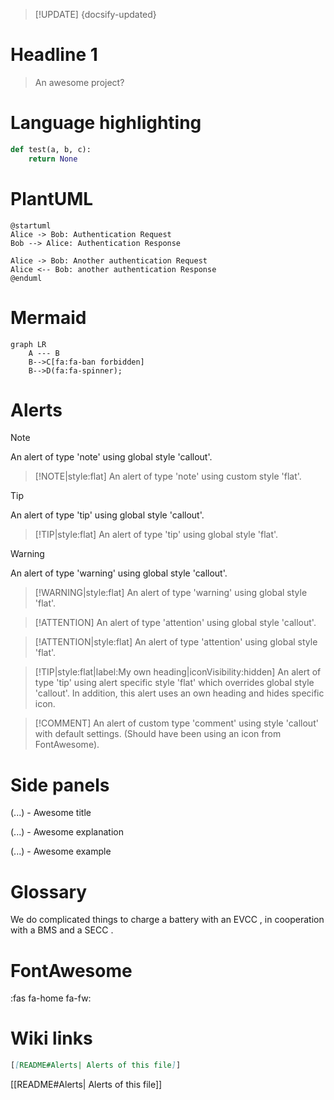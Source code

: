> [!UPDATE] {docsify-updated}

# Headline 1

> An awesome project?

# Language highlighting

```python
def test(a, b, c):
    return None
```

# PlantUML

```plantuml
@startuml
Alice -> Bob: Authentication Request
Bob --> Alice: Authentication Response

Alice -> Bob: Another authentication Request
Alice <-- Bob: another authentication Response
@enduml
```

# Mermaid

```mermaid
graph LR
    A --- B
    B-->C[fa:fa-ban forbidden]
    B-->D(fa:fa-spinner);
```

# Alerts

> [!NOTE]
> An alert of type 'note' using global style 'callout'.

> [!NOTE|style:flat]
> An alert of type 'note' using custom style 'flat'.

> [!TIP]
> An alert of type 'tip' using global style 'callout'.

> [!TIP|style:flat]
> An alert of type 'tip' using global style 'flat'.

> [!WARNING]
> An alert of type 'warning' using global style 'callout'.

> [!WARNING|style:flat]
> An alert of type 'warning' using global style 'flat'.

> [!ATTENTION]
> An alert of type 'attention' using global style 'callout'.

> [!ATTENTION|style:flat]
> An alert of type 'attention' using global style 'flat'.

> [!TIP|style:flat|label:My own heading|iconVisibility:hidden]
> An alert of type 'tip' using alert specific style 'flat' which overrides global style 'callout'.
> In addition, this alert uses an own heading and hides specific icon.

> [!COMMENT]
> An alert of custom type 'comment' using style 'callout' with default settings.
> (Should have been using an icon from FontAwesome).

# Side panels

<!-- panels:start -->
<!-- div:title-panel -->

  (...) - Awesome title

<!-- div:left-panel -->

  (...) - Awesome explanation

<!-- div:right-panel -->


  (...) - Awesome example

<!-- panels:end -->

# Glossary

We do complicated things to charge a battery with an EVCC , in cooperation with a BMS and a SECC .

# FontAwesome

:fas fa-home fa-fw:

# Wiki links

```markdown
[[README#Alerts| Alerts of this file]]
```

[[README#Alerts| Alerts of this file]]

